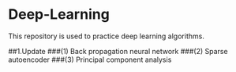 # Deep-Learning

This repository is used to practice deep learning algorithms.

##1.Update
###(1) Back propagation neural network
###(2) Sparse autoencoder
###(3) Principal component analysis
